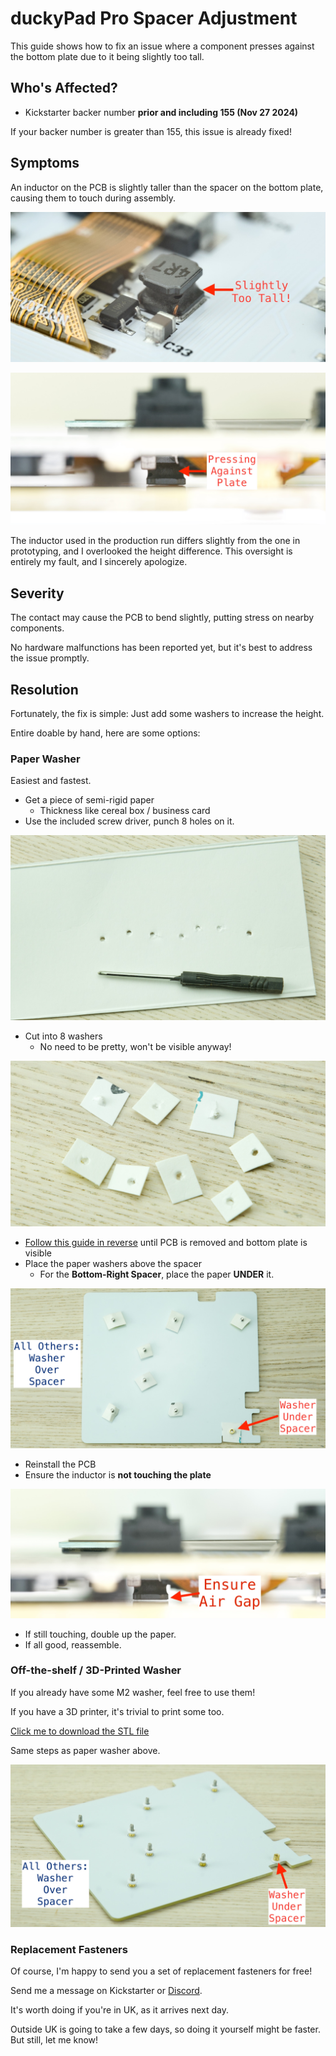 # duckyPad Pro Spacer Adjustment

This guide shows how to fix an issue where a component presses against the bottom plate due to it being slightly too tall.

## Who's Affected?

* Kickstarter backer number **prior and including 155 (Nov 27 2024)**

If your backer number is greater than 155, this issue is already fixed!

## Symptoms

An inductor on the PCB is slightly taller than the spacer on the bottom plate, causing them to touch during assembly.

![Alt text](../resources/photos/fix/inductor.jpeg)

![Alt text](../resources/photos/fix/touch.jpeg)

The inductor used in the production run differs slightly from the one in prototyping, and I overlooked the height difference. This oversight is entirely my fault, and I sincerely apologize.

## Severity

The contact may cause the PCB to bend slightly, putting stress on nearby components.

No hardware malfunctions has been reported yet, but it's best to address the issue promptly.

## Resolution

Fortunately, the fix is simple: Just add some washers to increase the height.

Entire doable by hand, here are some options:

### Paper Washer

Easiest and fastest.

* Get a piece of semi-rigid paper 
	* Thickness like cereal box / business card
* Use the included screw driver, punch 8 holes on it.

![Alt text](../resources/photos/fix/punch.jpeg)

* Cut into 8 washers
	* No need to be pretty, won't be visible anyway!

![Alt text](../resources/photos/fix/cut.jpeg)

* [Follow this guide in reverse](troubleshooting.md) until PCB is removed and bottom plate is visible
* Place the paper washers above the spacer
	* For the **Bottom-Right Spacer**, place the paper **UNDER** it.

![Alt text](../resources/photos/fix/wash.jpeg)

* Reinstall the PCB
* Ensure the inductor is **not touching the plate**

![Alt text](../resources/photos/fix/gap.jpeg)

* If still touching, double up the paper.
* If all good, reassemble.

### Off-the-shelf / 3D-Printed Washer

If you already have some M2 washer, feel free to use them!

If you have a 3D printer, it's trivial to print some too.

[Click me to download the STL file](../resources/photos/fix/dpp_washer.stl)

Same steps as paper washer above.

![Alt text](../resources/photos/fix/3d.jpeg)

### Replacement Fasteners

Of course, I'm happy to send you a set of replacement fasteners for free!

Send me a message on Kickstarter or [Discord](https://discord.gg/4sJCBx5).

It's worth doing if you're in UK, as it arrives next day.

Outside UK is going to take a few days, so doing it yourself might be faster. But still, let me know!






